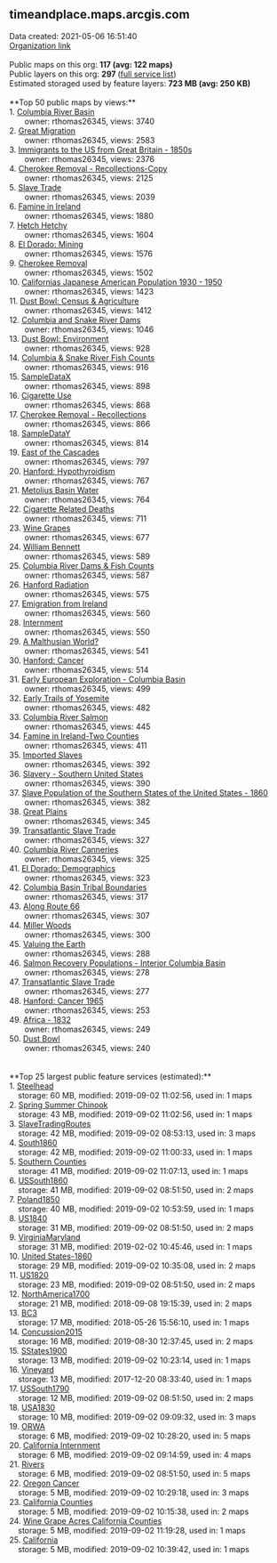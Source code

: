 <h2>timeandplace.maps.arcgis.com</h2> Data created: 2021-05-06 16:51:40 <br /><a target='new' href='https://timeandplace.maps.arcgis.com'>Organization link</a><br /><br />Public maps on this org: <b>117 (avg: 122 maps)</b><br />Public layers on this org: <b>297 </b>(<a target='new' href='https://services.arcgis.com/UW5euimmP18VZy1c/ArcGIS/rest/services'>full service list</a>)<br />Estimated storaged used by feature layers: <b>723 MB (avg: 250 KB)</b><br /><br />**Top 50 public maps by views:**<br />  1. <a target='new' href='https://www.arcgis.com/home/item.html?id=7fc477c187c0484ca4fd7b23487858b4'>Columbia River Basin</a> <br />  &nbsp;&nbsp;&nbsp;&nbsp; &nbsp;&nbsp;owner: rthomas26345, views: 3740<br />  2. <a target='new' href='https://www.arcgis.com/home/item.html?id=0fc5cc2666ce4a819a045399202b646b'>Great Migration</a> <br />  &nbsp;&nbsp;&nbsp;&nbsp; &nbsp;&nbsp;owner: rthomas26345, views: 2583<br />  3. <a target='new' href='https://www.arcgis.com/home/item.html?id=895b3a2cfbd54ce0a9fba1a3ee17cf63'>Immigrants to the US from Great Britain - 1850s</a> <br />  &nbsp;&nbsp;&nbsp;&nbsp; &nbsp;&nbsp;owner: rthomas26345, views: 2376<br />  4. <a target='new' href='https://www.arcgis.com/home/item.html?id=e26f2f9e0b63423bb0841ff21907e447'>Cherokee Removal - Recollections-Copy</a> <br />  &nbsp;&nbsp;&nbsp;&nbsp; &nbsp;&nbsp;owner: rthomas26345, views: 2125<br />  5. <a target='new' href='https://www.arcgis.com/home/item.html?id=da5580e76bd94e4fb6b29d38aabf216b'>Slave Trade</a> <br />  &nbsp;&nbsp;&nbsp;&nbsp; &nbsp;&nbsp;owner: rthomas26345, views: 2039<br />  6. <a target='new' href='https://www.arcgis.com/home/item.html?id=f84d5a36041646718085c00b56196950'>Famine in Ireland</a> <br />  &nbsp;&nbsp;&nbsp;&nbsp; &nbsp;&nbsp;owner: rthomas26345, views: 1880<br />  7. <a target='new' href='https://www.arcgis.com/home/item.html?id=0237f37d31664ce482ab5fdf90dd9e18'>Hetch Hetchy</a> <br />  &nbsp;&nbsp;&nbsp;&nbsp; &nbsp;&nbsp;owner: rthomas26345, views: 1604<br />  8. <a target='new' href='https://www.arcgis.com/home/item.html?id=f9630dd92a8342de83035cdd9ca02c81'>El Dorado:  Mining</a> <br />  &nbsp;&nbsp;&nbsp;&nbsp; &nbsp;&nbsp;owner: rthomas26345, views: 1576<br />  9. <a target='new' href='https://www.arcgis.com/home/item.html?id=804467340f4e437c8c054165f4844a77'>Cherokee Removal</a> <br />  &nbsp;&nbsp;&nbsp;&nbsp; &nbsp;&nbsp;owner: rthomas26345, views: 1502<br />  10. <a target='new' href='https://www.arcgis.com/home/item.html?id=20cc5877773a4ffea63bed188865c550'>Californias Japanese American Population 1930 - 1950</a> <br />  &nbsp;&nbsp;&nbsp;&nbsp; &nbsp;&nbsp;owner: rthomas26345, views: 1423<br />  11. <a target='new' href='https://www.arcgis.com/home/item.html?id=25aa904b30d445c0a82898cd3d666e60'>Dust Bowl: Census & Agriculture</a> <br />  &nbsp;&nbsp;&nbsp;&nbsp; &nbsp;&nbsp;owner: rthomas26345, views: 1412<br />  12. <a target='new' href='https://www.arcgis.com/home/item.html?id=efa2a67a65604d729a22dbb8ca12c040'>Columbia and Snake River Dams</a> <br />  &nbsp;&nbsp;&nbsp;&nbsp; &nbsp;&nbsp;owner: rthomas26345, views: 1046<br />  13. <a target='new' href='https://www.arcgis.com/home/item.html?id=23c595db4ff949d79f49507d1ad5ba88'>Dust Bowl: Environment</a> <br />  &nbsp;&nbsp;&nbsp;&nbsp; &nbsp;&nbsp;owner: rthomas26345, views: 928<br />  14. <a target='new' href='https://www.arcgis.com/home/item.html?id=4112faf07746432b98cb462db3d20346'>Columbia & Snake River Fish Counts</a> <br />  &nbsp;&nbsp;&nbsp;&nbsp; &nbsp;&nbsp;owner: rthomas26345, views: 916<br />  15. <a target='new' href='https://www.arcgis.com/home/item.html?id=7c49987ae2624dd79ccd9d66ad4223f3'>SampleDataX</a> <br />  &nbsp;&nbsp;&nbsp;&nbsp; &nbsp;&nbsp;owner: rthomas26345, views: 898<br />  16. <a target='new' href='https://www.arcgis.com/home/item.html?id=ebe8c4569e904ed796ab26fb0c70e1b8'>Cigarette Use</a> <br />  &nbsp;&nbsp;&nbsp;&nbsp; &nbsp;&nbsp;owner: rthomas26345, views: 868<br />  17. <a target='new' href='https://www.arcgis.com/home/item.html?id=ef933572a0fd45c9b78622f970aa71e8'>Cherokee Removal - Recollections</a> <br />  &nbsp;&nbsp;&nbsp;&nbsp; &nbsp;&nbsp;owner: rthomas26345, views: 866<br />  18. <a target='new' href='https://www.arcgis.com/home/item.html?id=9de2b8c2641a4d93a49b68a9e728ec31'>SampleDataY</a> <br />  &nbsp;&nbsp;&nbsp;&nbsp; &nbsp;&nbsp;owner: rthomas26345, views: 814<br />  19. <a target='new' href='https://www.arcgis.com/home/item.html?id=331f99bd76c94a2c827f23e4ebacc9f0'>East of the Cascades</a> <br />  &nbsp;&nbsp;&nbsp;&nbsp; &nbsp;&nbsp;owner: rthomas26345, views: 797<br />  20. <a target='new' href='https://www.arcgis.com/home/item.html?id=4c8fbf64c9424fe5805c69e4cafbdd56'>Hanford: Hypothyroidism</a> <br />  &nbsp;&nbsp;&nbsp;&nbsp; &nbsp;&nbsp;owner: rthomas26345, views: 767<br />  21. <a target='new' href='https://www.arcgis.com/home/item.html?id=046a63d5ba444d9b8a58fcabfc4dec87'>Metolius Basin Water</a> <br />  &nbsp;&nbsp;&nbsp;&nbsp; &nbsp;&nbsp;owner: rthomas26345, views: 764<br />  22. <a target='new' href='https://www.arcgis.com/home/item.html?id=a042c4890e1541f5bfc23f4f65cce181'>Cigarette Related Deaths</a> <br />  &nbsp;&nbsp;&nbsp;&nbsp; &nbsp;&nbsp;owner: rthomas26345, views: 711<br />  23. <a target='new' href='https://www.arcgis.com/home/item.html?id=460a2bfcb4c341d49bbec28fce41c90c'>Wine Grapes</a> <br />  &nbsp;&nbsp;&nbsp;&nbsp; &nbsp;&nbsp;owner: rthomas26345, views: 677<br />  24. <a target='new' href='https://www.arcgis.com/home/item.html?id=6d9e13c5347e4424adb3cfb07f0a9b96'>William Bennett</a> <br />  &nbsp;&nbsp;&nbsp;&nbsp; &nbsp;&nbsp;owner: rthomas26345, views: 589<br />  25. <a target='new' href='https://www.arcgis.com/home/item.html?id=1e35bdc4bb2846ecb9530864373e44c2'>Columbia River Dams & Fish Counts</a> <br />  &nbsp;&nbsp;&nbsp;&nbsp; &nbsp;&nbsp;owner: rthomas26345, views: 587<br />  26. <a target='new' href='https://www.arcgis.com/home/item.html?id=91b3f2bce1f54b3890961d83c2462d9f'>Hanford Radiation</a> <br />  &nbsp;&nbsp;&nbsp;&nbsp; &nbsp;&nbsp;owner: rthomas26345, views: 575<br />  27. <a target='new' href='https://www.arcgis.com/home/item.html?id=d9436f6eb68d4844b6505cc3f003be3a'>Emigration from Ireland</a> <br />  &nbsp;&nbsp;&nbsp;&nbsp; &nbsp;&nbsp;owner: rthomas26345, views: 560<br />  28. <a target='new' href='https://www.arcgis.com/home/item.html?id=db25cd64c547488194faa8e8983f17e2'>Internment</a> <br />  &nbsp;&nbsp;&nbsp;&nbsp; &nbsp;&nbsp;owner: rthomas26345, views: 550<br />  29. <a target='new' href='https://www.arcgis.com/home/item.html?id=b5e1ea0cdac2418f96514a6b33e628df'>A Malthusian World?</a> <br />  &nbsp;&nbsp;&nbsp;&nbsp; &nbsp;&nbsp;owner: rthomas26345, views: 541<br />  30. <a target='new' href='https://www.arcgis.com/home/item.html?id=781ab24df2c6459499670c8e9764b3b6'>Hanford: Cancer</a> <br />  &nbsp;&nbsp;&nbsp;&nbsp; &nbsp;&nbsp;owner: rthomas26345, views: 514<br />  31. <a target='new' href='https://www.arcgis.com/home/item.html?id=40b31606558042f0bd0b61cc91f2ec91'>Early European Exploration - Columbia Basin</a> <br />  &nbsp;&nbsp;&nbsp;&nbsp; &nbsp;&nbsp;owner: rthomas26345, views: 499<br />  32. <a target='new' href='https://www.arcgis.com/home/item.html?id=f9ab9385dbb040b1aaff4b20d66c809f'>Early Trails of Yosemite</a> <br />  &nbsp;&nbsp;&nbsp;&nbsp; &nbsp;&nbsp;owner: rthomas26345, views: 482<br />  33. <a target='new' href='https://www.arcgis.com/home/item.html?id=998a70d7a11c47f4b3411e4cbfd29e29'>Columbia River Salmon</a> <br />  &nbsp;&nbsp;&nbsp;&nbsp; &nbsp;&nbsp;owner: rthomas26345, views: 445<br />  34. <a target='new' href='https://www.arcgis.com/home/item.html?id=dc8f77bffefe4bcf9e1f1e8fca26e9c0'>Famine in Ireland-Two Counties</a> <br />  &nbsp;&nbsp;&nbsp;&nbsp; &nbsp;&nbsp;owner: rthomas26345, views: 411<br />  35. <a target='new' href='https://www.arcgis.com/home/item.html?id=517601462686460c87dfc9127118f77f'>Imported Slaves</a> <br />  &nbsp;&nbsp;&nbsp;&nbsp; &nbsp;&nbsp;owner: rthomas26345, views: 392<br />  36. <a target='new' href='https://www.arcgis.com/home/item.html?id=925a09ae2a9143e28f22832252cfa43e'>Slavery - Southern United States</a> <br />  &nbsp;&nbsp;&nbsp;&nbsp; &nbsp;&nbsp;owner: rthomas26345, views: 390<br />  37. <a target='new' href='https://www.arcgis.com/home/item.html?id=c397fd692bf5477ab64d5e8235f7706e'>Slave Population of the Southern States of the United States - 1860</a> <br />  &nbsp;&nbsp;&nbsp;&nbsp; &nbsp;&nbsp;owner: rthomas26345, views: 382<br />  38. <a target='new' href='https://www.arcgis.com/home/item.html?id=9f4d507fa12d4d3c8ccc3f9e86df44c7'>Great Plains</a> <br />  &nbsp;&nbsp;&nbsp;&nbsp; &nbsp;&nbsp;owner: rthomas26345, views: 345<br />  39. <a target='new' href='https://www.arcgis.com/home/item.html?id=571166de8f9c4f7084b4c5fea4dbe423'>Transatlantic Slave Trade</a> <br />  &nbsp;&nbsp;&nbsp;&nbsp; &nbsp;&nbsp;owner: rthomas26345, views: 327<br />  40. <a target='new' href='https://www.arcgis.com/home/item.html?id=023e8a582b324c21928b3e63ed4b0ee8'>Columbia River Canneries</a> <br />  &nbsp;&nbsp;&nbsp;&nbsp; &nbsp;&nbsp;owner: rthomas26345, views: 325<br />  41. <a target='new' href='https://www.arcgis.com/home/item.html?id=a5b319cf800b4e09ba23d72ce71b0eda'>El Dorado:  Demographics</a> <br />  &nbsp;&nbsp;&nbsp;&nbsp; &nbsp;&nbsp;owner: rthomas26345, views: 323<br />  42. <a target='new' href='https://www.arcgis.com/home/item.html?id=62d56179b1594508bce8ecfbc2b65194'>Columbia Basin Tribal Boundaries</a> <br />  &nbsp;&nbsp;&nbsp;&nbsp; &nbsp;&nbsp;owner: rthomas26345, views: 317<br />  43. <a target='new' href='https://www.arcgis.com/home/item.html?id=d76174e6a9634c62b907b9a1131b9bc9'>Along Route 66</a> <br />  &nbsp;&nbsp;&nbsp;&nbsp; &nbsp;&nbsp;owner: rthomas26345, views: 307<br />  44. <a target='new' href='https://www.arcgis.com/home/item.html?id=4a90664a044148faa71e018dcc49e530'>Miller Woods</a> <br />  &nbsp;&nbsp;&nbsp;&nbsp; &nbsp;&nbsp;owner: rthomas26345, views: 300<br />  45. <a target='new' href='https://www.arcgis.com/home/item.html?id=58dcba8b4fe64b85abd7e55b432686b2'>Valuing the Earth</a> <br />  &nbsp;&nbsp;&nbsp;&nbsp; &nbsp;&nbsp;owner: rthomas26345, views: 288<br />  46. <a target='new' href='https://www.arcgis.com/home/item.html?id=2cc911c05e1f4669a5e4c9a79461574f'>Salmon Recovery Populations - Interior Columbia Basin</a> <br />  &nbsp;&nbsp;&nbsp;&nbsp; &nbsp;&nbsp;owner: rthomas26345, views: 278<br />  47. <a target='new' href='https://www.arcgis.com/home/item.html?id=e771112a20c644acb4d64d7536bd9943'>Transatlantic Slave Trade</a> <br />  &nbsp;&nbsp;&nbsp;&nbsp; &nbsp;&nbsp;owner: rthomas26345, views: 277<br />  48. <a target='new' href='https://www.arcgis.com/home/item.html?id=5e35c131ad2a473bbcc90779d974d3ba'>Hanford: Cancer 1965</a> <br />  &nbsp;&nbsp;&nbsp;&nbsp; &nbsp;&nbsp;owner: rthomas26345, views: 253<br />  49. <a target='new' href='https://www.arcgis.com/home/item.html?id=cda936271bd0406dbf208cfa450d369e'>Africa - 1832</a> <br />  &nbsp;&nbsp;&nbsp;&nbsp; &nbsp;&nbsp;owner: rthomas26345, views: 249<br />  50. <a target='new' href='https://www.arcgis.com/home/item.html?id=c6f76ef45a3147ffac770b1b515c3dd5'>Dust Bowl</a> <br />  &nbsp;&nbsp;&nbsp;&nbsp; &nbsp;&nbsp;owner: rthomas26345, views: 240<br /><br /><br />**Top 25 largest public feature services (estimated):**<br /> 1. <a target='new' href='https://www.arcgis.com/home/item.html?id=e5346baa37d14ef7a350c04abe0c7647'>Steelhead</a><br /> &nbsp;&nbsp;&nbsp;&nbsp;storage: 60 MB, modified: 2019-09-02 11:02:56,  used in: 1 maps<br /> 2. <a target='new' href='https://www.arcgis.com/home/item.html?id=74ef856b0cec4abaad5638e4ea29c869'>Spring Summer Chinook</a><br /> &nbsp;&nbsp;&nbsp;&nbsp;storage: 43 MB, modified: 2019-09-02 11:02:56,  used in: 1 maps<br /> 3. <a target='new' href='https://www.arcgis.com/home/item.html?id=e287880f228d4831bdd012963eded09f'>SlaveTradingRoutes</a><br /> &nbsp;&nbsp;&nbsp;&nbsp;storage: 42 MB, modified: 2019-09-02 08:53:13,  used in: 3 maps<br /> 4. <a target='new' href='https://www.arcgis.com/home/item.html?id=8e596e78bf4d4945947577684bce4c6d'>South1860</a><br /> &nbsp;&nbsp;&nbsp;&nbsp;storage: 42 MB, modified: 2019-09-02 11:00:33,  used in: 1 maps<br /> 5. <a target='new' href='https://www.arcgis.com/home/item.html?id=8a29b0657cb34eeb8a92f1063b05cd06'>Southern Counties</a><br /> &nbsp;&nbsp;&nbsp;&nbsp;storage: 41 MB, modified: 2019-09-02 11:07:13,  used in: 1 maps<br /> 6. <a target='new' href='https://www.arcgis.com/home/item.html?id=f47bd05adc2b45c68fcc7afc3d7e606d'>USSouth1860</a><br /> &nbsp;&nbsp;&nbsp;&nbsp;storage: 41 MB, modified: 2019-09-02 08:51:50,  used in: 2 maps<br /> 7. <a target='new' href='https://www.arcgis.com/home/item.html?id=b8af99313cf04d31b35771e468d42e78'>Poland1850</a><br /> &nbsp;&nbsp;&nbsp;&nbsp;storage: 40 MB, modified: 2019-09-02 10:53:59,  used in: 1 maps<br /> 8. <a target='new' href='https://www.arcgis.com/home/item.html?id=7174ddf7d8ee47ba95204d5df850dce1'>US1840</a><br /> &nbsp;&nbsp;&nbsp;&nbsp;storage: 31 MB, modified: 2019-09-02 08:51:50,  used in: 2 maps<br /> 9. <a target='new' href='https://www.arcgis.com/home/item.html?id=2c2ff8f5c49147979fd01f21a8e99d2e'>VirginiaMaryland</a><br /> &nbsp;&nbsp;&nbsp;&nbsp;storage: 31 MB, modified: 2019-02-02 10:45:46,  used in: 1 maps<br /> 10. <a target='new' href='https://www.arcgis.com/home/item.html?id=faed2cbbf5064618a40603918877cc76'>United States-1860</a><br /> &nbsp;&nbsp;&nbsp;&nbsp;storage: 29 MB, modified: 2019-09-02 10:35:08,  used in: 2 maps<br /> 11. <a target='new' href='https://www.arcgis.com/home/item.html?id=e30ddaebbbe440e38ca657e35a653e6e'>US1820</a><br /> &nbsp;&nbsp;&nbsp;&nbsp;storage: 23 MB, modified: 2019-09-02 08:51:50,  used in: 2 maps<br /> 12. <a target='new' href='https://www.arcgis.com/home/item.html?id=4eb88e8549f54a4a8b3bab326e4111dc'>NorthAmerica1700</a><br /> &nbsp;&nbsp;&nbsp;&nbsp;storage: 21 MB, modified: 2018-09-08 19:15:39,  used in: 2 maps<br /> 13. <a target='new' href='https://www.arcgis.com/home/item.html?id=9309a5c97a7648a6a934063935ff08f9'>BC3</a><br /> &nbsp;&nbsp;&nbsp;&nbsp;storage: 17 MB, modified: 2018-05-26 15:56:10,  used in: 1 maps<br /> 14. <a target='new' href='https://www.arcgis.com/home/item.html?id=cb4458f7e57945648605a6cde014a38d'>Concussion2015</a><br /> &nbsp;&nbsp;&nbsp;&nbsp;storage: 16 MB, modified: 2019-08-30 12:37:45,  used in: 2 maps<br /> 15. <a target='new' href='https://www.arcgis.com/home/item.html?id=ad6048a8650744868891b6d7cc675374'>SStates1900</a><br /> &nbsp;&nbsp;&nbsp;&nbsp;storage: 13 MB, modified: 2019-09-02 10:23:14,  used in: 1 maps<br /> 16. <a target='new' href='https://www.arcgis.com/home/item.html?id=e776ce51c6d94dd3a6a90b8b69e8c487'>Vineyard</a><br /> &nbsp;&nbsp;&nbsp;&nbsp;storage: 13 MB, modified: 2017-12-20 08:33:40,  used in: 1 maps<br /> 17. <a target='new' href='https://www.arcgis.com/home/item.html?id=c50a3a3018264dccb26a944452fd7610'>USSouth1790</a><br /> &nbsp;&nbsp;&nbsp;&nbsp;storage: 12 MB, modified: 2019-09-02 08:51:50,  used in: 2 maps<br /> 18. <a target='new' href='https://www.arcgis.com/home/item.html?id=7581b9b2b7354066b080843cdbbcb414'>USA1830</a><br /> &nbsp;&nbsp;&nbsp;&nbsp;storage: 10 MB, modified: 2019-09-02 09:09:32,  used in: 3 maps<br /> 19. <a target='new' href='https://www.arcgis.com/home/item.html?id=11d15c08a7474d38831513d9a7fa5c0f'>ORWA</a><br /> &nbsp;&nbsp;&nbsp;&nbsp;storage: 6 MB, modified: 2019-09-02 10:28:20,  used in: 5 maps<br /> 20. <a target='new' href='https://www.arcgis.com/home/item.html?id=9b07a4f16cb34e91ad8d49d448c20ca9'>California Internment</a><br /> &nbsp;&nbsp;&nbsp;&nbsp;storage: 6 MB, modified: 2019-09-02 09:14:59,  used in: 4 maps<br /> 21. <a target='new' href='https://www.arcgis.com/home/item.html?id=a189e0769d4344318f46f327d29edf21'>Rivers</a><br /> &nbsp;&nbsp;&nbsp;&nbsp;storage: 6 MB, modified: 2019-09-02 08:51:50,  used in: 5 maps<br /> 22. <a target='new' href='https://www.arcgis.com/home/item.html?id=061e9b4bf45143de91502d34dd8f1d5c'>Oregon Cancer</a><br /> &nbsp;&nbsp;&nbsp;&nbsp;storage: 5 MB, modified: 2019-09-02 10:29:18,  used in: 3 maps<br /> 23. <a target='new' href='https://www.arcgis.com/home/item.html?id=7274ac014b424ddeaf9d3890721ca10a'>California Counties</a><br /> &nbsp;&nbsp;&nbsp;&nbsp;storage: 5 MB, modified: 2019-09-02 10:15:38,  used in: 2 maps<br /> 24. <a target='new' href='https://www.arcgis.com/home/item.html?id=5be8a40c1b7843c993f4afbf0f98f1a4'>Wine Grape Acres California Counties</a><br /> &nbsp;&nbsp;&nbsp;&nbsp;storage: 5 MB, modified: 2019-09-02 11:19:28,  used in: 1 maps<br /> 25. <a target='new' href='https://www.arcgis.com/home/item.html?id=db12e563dddb4f8c98753d98415cb38b'>California</a><br /> &nbsp;&nbsp;&nbsp;&nbsp;storage: 5 MB, modified: 2019-09-02 10:39:42,  used in: 1 maps<br />